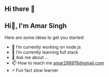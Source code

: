 ## Hi there 👋

<h2>Hi👋, I'm Amar Singh</h2>
<!--
**amarsingh789/amarsingh789** is a ✨ _special_ ✨ repository because its `README.md` (this file) appears on your GitHub profile.
-->
Here are some ideas to get you started:

- 🔭 I’m currently working on node.js
- 🌱 I’m currently learning full stack
- 💬 Ask me about ...
- 📫 How to reach me amar298976@gmail.com
- ⚡ Fun fact slow learner
  
